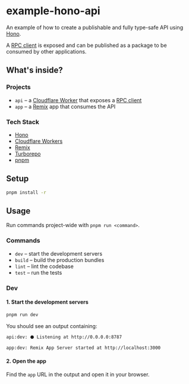 # example-hono-api

An example of how to create a publishable and fully type-safe API using [Hono](https://hono.dev).

A [RPC client](https://hono.dev/guides/rpc) is exposed and can be published as a package to be consumed by other applications.

## What's inside?

### Projects

- `api` – a [Cloudflare Worker](https://workers.cloudflare.com) that exposes a [RPC client](https://hono.dev/guides/rpc)
- `app` – a [Remix](https://remix.run/) app that consumes the API

### Tech Stack

- [Hono](https://hono.dev)
- [Cloudflare Workers](https://workers.cloudflare.com)
- [Remix](https://remix.run)
- [Turborepo](https://turbo.build/repo)
- [pnpm](https://pnpm.io)

## Setup

```sh
pnpm install -r
```

## Usage

Run commands project-wide with `pnpm run <command>`.

### Commands

- `dev` – start the development servers
- `build` – build the production bundles
- `lint` – lint the codebase
- `test` – run the tests

### Dev

#### 1. Start the development servers
```sh
pnpm run dev
```

You should see an output containing:

```sh
api:dev: ⬣ Listening at http://0.0.0.0:8787
```
```sh
app:dev: Remix App Server started at http://localhost:3000
```

#### 2. Open the app
Find the `app` URL in the output and open it in your browser.
